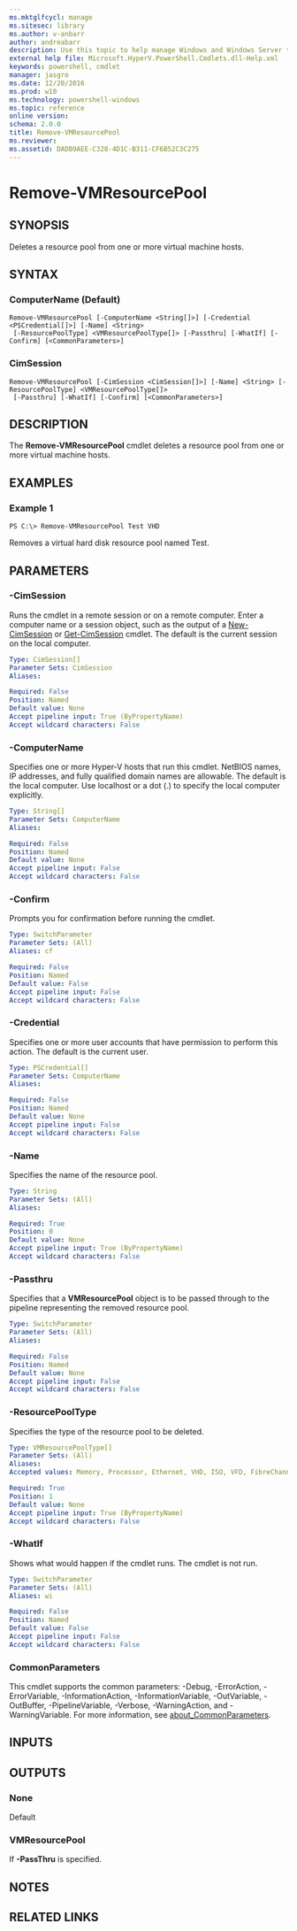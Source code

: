 ```yaml
---
ms.mktglfcycl: manage
ms.sitesec: library
ms.author: v-anbarr
author: andreabarr
description: Use this topic to help manage Windows and Windows Server technologies with Windows PowerShell.
external help file: Microsoft.HyperV.PowerShell.Cmdlets.dll-Help.xml
keywords: powershell, cmdlet
manager: jasgro
ms.date: 12/20/2016
ms.prod: w10
ms.technology: powershell-windows
ms.topic: reference
online version: 
schema: 2.0.0
title: Remove-VMResourcePool
ms.reviewer:
ms.assetid: DADB9AEE-C328-4D1C-B311-CF6B52C3C275
---
```


# Remove-VMResourcePool

## SYNOPSIS
Deletes a resource pool from one or more virtual machine hosts.

## SYNTAX

### ComputerName (Default)
```
Remove-VMResourcePool [-ComputerName <String[]>] [-Credential <PSCredential[]>] [-Name] <String>
 [-ResourcePoolType] <VMResourcePoolType[]> [-Passthru] [-WhatIf] [-Confirm] [<CommonParameters>]
```

### CimSession
```
Remove-VMResourcePool [-CimSession <CimSession[]>] [-Name] <String> [-ResourcePoolType] <VMResourcePoolType[]>
 [-Passthru] [-WhatIf] [-Confirm] [<CommonParameters>]
```

## DESCRIPTION
The **Remove-VMResourcePool** cmdlet deletes a resource pool from one or more virtual machine hosts.

## EXAMPLES

### Example 1
```
PS C:\> Remove-VMResourcePool Test VHD
```

Removes a virtual hard disk resource pool named Test.

## PARAMETERS

### -CimSession
Runs the cmdlet in a remote session or on a remote computer.
Enter a computer name or a session object, such as the output of a [New-CimSession](http://go.microsoft.com/fwlink/p/?LinkId=227967) or [Get-CimSession](http://go.microsoft.com/fwlink/p/?LinkId=227966) cmdlet.
The default is the current session on the local computer.

```yaml
Type: CimSession[]
Parameter Sets: CimSession
Aliases: 

Required: False
Position: Named
Default value: None
Accept pipeline input: True (ByPropertyName)
Accept wildcard characters: False
```

### -ComputerName
Specifies one or more Hyper-V hosts that run this cmdlet.
NetBIOS names, IP addresses, and fully qualified domain names are allowable.
The default is the local computer.
Use localhost or a dot (.) to specify the local computer explicitly.

```yaml
Type: String[]
Parameter Sets: ComputerName
Aliases: 

Required: False
Position: Named
Default value: None
Accept pipeline input: False
Accept wildcard characters: False
```

### -Confirm
Prompts you for confirmation before running the cmdlet.

```yaml
Type: SwitchParameter
Parameter Sets: (All)
Aliases: cf

Required: False
Position: Named
Default value: False
Accept pipeline input: False
Accept wildcard characters: False
```

### -Credential
Specifies one or more user accounts that have permission to perform this action.
The default is the current user.

```yaml
Type: PSCredential[]
Parameter Sets: ComputerName
Aliases: 

Required: False
Position: Named
Default value: None
Accept pipeline input: False
Accept wildcard characters: False
```

### -Name
Specifies the name of the resource pool.

```yaml
Type: String
Parameter Sets: (All)
Aliases: 

Required: True
Position: 0
Default value: None
Accept pipeline input: True (ByPropertyName)
Accept wildcard characters: False
```

### -Passthru
Specifies that a **VMResourcePool** object is to be passed through to the pipeline representing the removed resource pool.

```yaml
Type: SwitchParameter
Parameter Sets: (All)
Aliases: 

Required: False
Position: Named
Default value: None
Accept pipeline input: False
Accept wildcard characters: False
```

### -ResourcePoolType
Specifies the type of the resource pool to be deleted.

```yaml
Type: VMResourcePoolType[]
Parameter Sets: (All)
Aliases: 
Accepted values: Memory, Processor, Ethernet, VHD, ISO, VFD, FibreChannelPort, FibreChannelConnection, PciExpress

Required: True
Position: 1
Default value: None
Accept pipeline input: True (ByPropertyName)
Accept wildcard characters: False
```

### -WhatIf
Shows what would happen if the cmdlet runs.
The cmdlet is not run.

```yaml
Type: SwitchParameter
Parameter Sets: (All)
Aliases: wi

Required: False
Position: Named
Default value: False
Accept pipeline input: False
Accept wildcard characters: False
```

### CommonParameters
This cmdlet supports the common parameters: -Debug, -ErrorAction, -ErrorVariable, -InformationAction, -InformationVariable, -OutVariable, -OutBuffer, -PipelineVariable, -Verbose, -WarningAction, and -WarningVariable. For more information, see [about_CommonParameters](http://go.microsoft.com/fwlink/?LinkID=113216).

## INPUTS

## OUTPUTS

### None
Default

### VMResourcePool
If **-PassThru** is specified.

## NOTES

## RELATED LINKS

